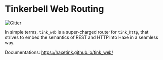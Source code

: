 # Tinkerbell Web Routing
[![Gitter](https://img.shields.io/gitter/room/nwjs/nw.js.svg?maxAge=2592000)](https://gitter.im/haxetink/public)

In simple terms, `tink_web` is a super-charged router for `tink_http`, that strives to embed the semantics of REST and HTTP into Haxe in a seamless way.

Documentations: https://haxetink.github.io/tink_web/
